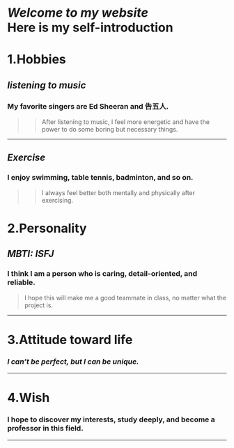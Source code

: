 *Welcome to my website*  
Here is my self-introduction  
===
1.Hobbies
===
## *listening to music*  
### My favorite singers are Ed Sheeran and 告五人.  
>>After listening to music, I feel more energetic and have the power to do some boring but necessary things.  
---
## *Exercise*
### I enjoy swimming, table tennis, badminton, and so on.
>>I always feel better both mentally and physically after exercising.

2.Personality
===
## *MBTI: ISFJ*  
### I think I am a person who is caring, detail-oriented, and reliable.    
>I hope this will make me a good teammate in class, no matter what the project is.
---
3.Attitude toward life
===
### *I can’t be perfect, but I can be unique.*
---
4.Wish
===
### I hope to discover my interests, study deeply, and become a professor in this field.
---
